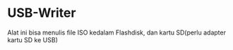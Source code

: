 # USB-Writer
Alat ini bisa menulis file ISO kedalam Flashdisk, dan kartu SD(perlu adapter kartu SD ke USB)
